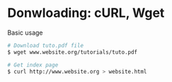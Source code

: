 # Donwloading: cURL, Wget


Basic usage

```bash
# Download tuto.pdf file
$ wget www.website.org/tutorials/tuto.pdf

# Get index page
$ curl http://www.website.org > website.html
```

